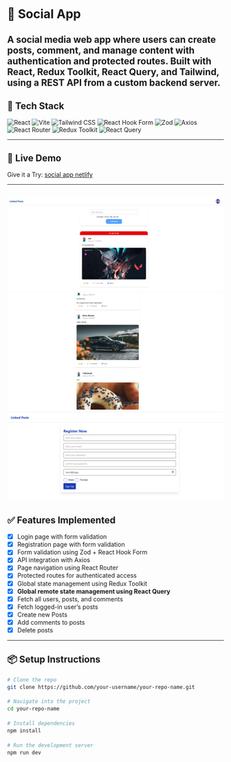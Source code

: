 # 🚀 Social App
A social media web app where users can create posts, comment, and manage content with authentication and protected routes.
Built with React, Redux Toolkit, React Query, and Tailwind, using a REST API from a custom backend server.
---

## 🔧 Tech Stack

![React](https://img.shields.io/badge/React-20232A?style=for-the-badge&logo=react&logoColor=61DAFB)
![Vite](https://img.shields.io/badge/Vite-646CFF?style=for-the-badge&logo=vite&logoColor=FFD62E)
![Tailwind CSS](https://img.shields.io/badge/TailwindCSS-06B6D4?style=for-the-badge&logo=tailwind-css&logoColor=white)
![React Hook Form](https://img.shields.io/badge/React_Hook_Form-EC5990?style=for-the-badge&logo=reacthookform&logoColor=white)
![Zod](https://img.shields.io/badge/Zod-181717?style=for-the-badge&logoColor=white)
![Axios](https://img.shields.io/badge/Axios-5A29E4?style=for-the-badge)
![React Router](https://img.shields.io/badge/React_Router-CA4245?style=for-the-badge&logo=react-router&logoColor=white)
![Redux Toolkit](https://img.shields.io/badge/Redux_Toolkit-764ABC?style=for-the-badge&logo=redux&logoColor=white)
![React Query](https://img.shields.io/badge/React_Query-FF4154?style=for-the-badge&logo=react-query&logoColor=white)

---



## 🚀 Live Demo
Give it a Try: [social app netlify](https://social-app-lac-eight.vercel.app/)

---


![Logo](./public/1.png)
![Logo](./public/2.png)
![Logo](./public/3.png)
---

## ✅ Features Implemented

- [x] Login page with form validation  
- [x] Registration page with form validation  
- [x] Form validation using Zod + React Hook Form  
- [x] API integration with Axios  
- [x] Page navigation using React Router  
- [x] Protected routes for authenticated access  
- [x] Global state management using Redux Toolkit  
- [x] **Global remote state management using React Query**  
- [x] Fetch all users, posts, and comments  
- [x] Fetch logged-in user’s posts  
- [x] Create new Posts
- [x] Add comments to posts  
- [x] Delete posts  

---

## 📦 Setup Instructions

```bash
# Clone the repo
git clone https://github.com/your-username/your-repo-name.git

# Navigate into the project
cd your-repo-name

# Install dependencies
npm install

# Run the development server
npm run dev
